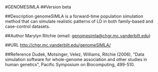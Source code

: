#GENOMESIMLA
##Version
beta

##Description
genomeSIMLA is a forward-time population simulation method that can simulate realistic patterns of LD in both family-based and case-control datasets.

##Author
Marylyn Ritchie (email: genomesimla@chgr.mc.vanderbilt.edu)

##URL
http://chgr.mc.vanderbilt.edu/genomeSIMLA/

##Reference
Dudek, Motsinger, Velez, Williams, Ritchie (2006), "Data simulation software for whole-genome association and other studies in human genetics", Pacific Symposium on Biocomputing, 499-510.

